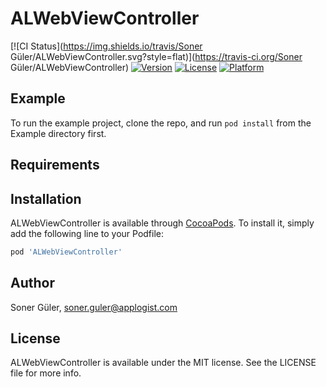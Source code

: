 # ALWebViewController

[![CI Status](https://img.shields.io/travis/Soner Güler/ALWebViewController.svg?style=flat)](https://travis-ci.org/Soner Güler/ALWebViewController)
[![Version](https://img.shields.io/cocoapods/v/ALWebViewController.svg?style=flat)](https://cocoapods.org/pods/ALWebViewController)
[![License](https://img.shields.io/cocoapods/l/ALWebViewController.svg?style=flat)](https://cocoapods.org/pods/ALWebViewController)
[![Platform](https://img.shields.io/cocoapods/p/ALWebViewController.svg?style=flat)](https://cocoapods.org/pods/ALWebViewController)

## Example

To run the example project, clone the repo, and run `pod install` from the Example directory first.

## Requirements

## Installation

ALWebViewController is available through [CocoaPods](https://cocoapods.org). To install
it, simply add the following line to your Podfile:

```ruby
pod 'ALWebViewController'
```

## Author

Soner Güler, soner.guler@applogist.com

## License

ALWebViewController is available under the MIT license. See the LICENSE file for more info.
